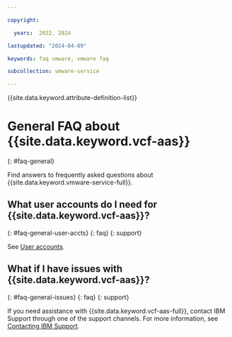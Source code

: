 ```yaml
---

copyright:

  years:  2022, 2024

lastupdated: "2024-04-09"

keywords: faq vmware, vmware faq

subcollection: vmware-service

---
```


{{site.data.keyword.attribute-definition-list}}

# General FAQ about {{site.data.keyword.vcf-aas}}
{: #faq-general}

Find answers to frequently asked questions about {{site.data.keyword.vmware-service-full}}.

## What user accounts do I need for {{site.data.keyword.vcf-aas}}?
{: #faq-general-user-accts}
{: faq}
{: support}

See [User accounts](/docs/vmware-service?topic=vmware-service-getting-started#getting-started-user-accts).

## What if I have issues with {{site.data.keyword.vcf-aas}}?
{: #faq-general-issues}
{: faq}
{: support}

If you need assistance with {{site.data.keyword.vcf-aas-full}}, contact IBM Support through one of the support channels. For more information, see [Contacting IBM Support](/docs/vmware-service?topic=vmware-service-support).
